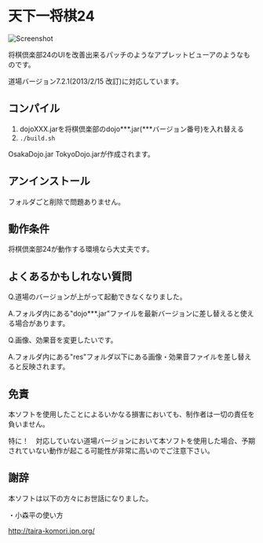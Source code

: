 # 天下一将棋24

![Screenshot](https://raw.github.com/tompng/shogipatch/master/res/sample.png)

将棋倶楽部24のUIを改善出来るパッチのようなアプレットビューアのようなものです。

道場バージョン7.2.1(2013/2/15 改訂)に対応しています。

## コンパイル
1. dojoXXX.jarを将棋倶楽部のdojo***.jar(***バージョン番号)を入れ替える
2. `./build.sh`

OsakaDojo.jar TokyoDojo.jarが作成されます。

## アンインストール

フォルダごと削除で問題ありません。

## 動作条件

将棋倶楽部24が動作する環境なら大丈夫です。

## よくあるかもしれない質問

Q.道場のバージョンが上がって起動できなくなりました。

A.フォルダ内にある"dojo***.jar"ファイルを最新バージョンに差し替えると使える場合があります。


Q.画像、効果音を変更したいです。

A.フォルダ内にある"res"フォルダ以下にある画像・効果音ファイルを差し替えると反映されます。

## 免責
本ソフトを使用したことによるいかなる損害においても、制作者は一切の責任を負いません。

特に！　対応していない道場バージョンにおいて本ソフトを使用した場合、予期されていない動作が起こる可能性が非常に高いのでご注意下さい。

## 謝辞
本ソフトは以下の方々にお世話になりました。

・小森平の使い方

http://taira-komori.jpn.org/
